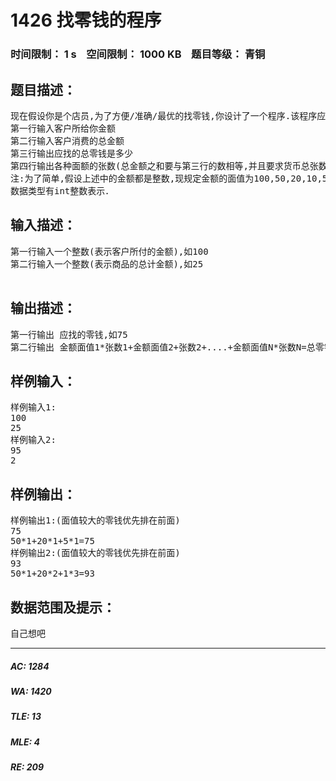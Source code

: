 # 1426 找零钱的程序   
### 时间限制： 1 s&nbsp;&nbsp;&nbsp;&nbsp;空间限制： 1000 KB&nbsp;&nbsp;&nbsp;&nbsp;题目等级： 青铜  
## 题目描述：  

<pre>
现在假设你是个店员,为了方便/准确/最优的找零钱,你设计了一个程序.该程序应该实现如下功能:
第一行输入客户所给你金额
第二行输入客户消费的总金额
第三行输出应找的总零钱是多少
第四行输出各种面额的张数(总金额之和要与第三行的数相等,并且要求货币总张数是最少的方案输出)
注:为了简单,假设上述中的金额都是整数,现规定金额的面值为100,50,20,10,5,1元.并且假定客户的金额总是大于所需支付的总金额.
数据类型有int整数表示．
</pre>
  
  
## 输入描述：  

<pre>
第一行输入一个整数(表示客户所付的金额),如100
第二行输入一个整数(表示商品的总计金额),如25
 
</pre>
  
  
## 输出描述：  

<pre>
第一行输出 应找的零钱,如75
第二行输出 金额面值1*张数1+金额面值2+张数2+....+金额面值N*张数N=总零钱数:.(面值较大的零钱优先排在前面，如５０元比２０元大，应排在前面)
</pre>
  
  
## 样例输入：  

<pre>
样例输入1:
100
25
样例输入2:
95
2
</pre>
  
  
## 样例输出：  

<pre>
样例输出1:(面值较大的零钱优先排在前面)
75
50*1+20*1+5*1=75
样例输出2:(面值较大的零钱优先排在前面)
93
50*1+20*2+1*3=93
</pre>
  
  
## 数据范围及提示：  

<pre>
自己想吧
</pre>
  
  
***  

##### AC: 1284  
##### WA: 1420  
##### TLE: 13  
##### MLE: 4  
##### RE: 209  
